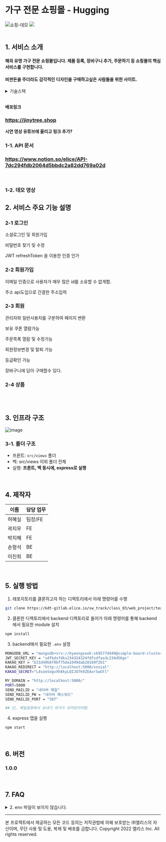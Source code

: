 # 가구 전문 쇼핑몰 - Hugging

<div>

<img alt="쇼핑-데모 " src="https://www.notion.so/image/https%3A%2F%2Fs3-us-west-2.amazonaws.com%2Fsecure.notion-static.com%2Fa22809bd-043a-42ab-b219-b0466a1a969d%2FUntitled.png?table=block&id=ae83c156-267f-455d-90d9-619ca7dd3d7f&spaceId=beaa8bbc-f504-4c20-b220-9fc699f70e12&width=2000&userId=14cc2ef3-04b9-41f7-9991-3bf06bfcb033&cache=v2">

<img src ="https://www.notion.so/image/https%3A%2F%2Fs3-us-west-2.amazonaws.com%2Fsecure.notion-static.com%2Fea69ef50-1b49-4bed-b23d-90dc5d28591f%2FUntitled.png?table=block&id=5a1f67c2-d498-4a43-b7cd-aede8feb5239&spaceId=beaa8bbc-f504-4c20-b220-9fc699f70e12&width=1850&userId=14cc2ef3-04b9-41f7-9991-3bf06bfcb033&cache=v2">
</div>
<br />

## 1. 서비스 소개

#### 해외 유명 가구 전문 쇼핑몰입니다. 제품 등록, 장바구니 추가, 주문하기 등 쇼핑몰의 핵심 서비스를 구현합니다.

#### 비싼돈을 주더라도 감각적인 디자인을 구매하고싶은 사람들을 위한 사이트.

<details><summary>기술스택</summary>

**프론트엔드**

<img src="https://img.shields.io/badge/HTML5-E34F26?style=flat-square&logo=HTML5&logoColor=white"/>
<img src="https://img.shields.io/badge/CSS3-1572B6?style=flat-square&logo=CSS3&logoColor=white"/>
<img src="https://img.shields.io/badge/JavaScript-F7DF1E?style=flat-square&logo=JavaScript&logoColor=white"/>

**백엔드**

<img src="https://img.shields.io/badge/Node.js-339933?style=flat-square&logo=Node.js&logoColor=white"/>
<img src="https://img.shields.io/badge/express-000000?style=flat-square&logo=express&logoColor=white"/>
<img src="https://img.shields.io/badge/MongoDB-47A248?style=flat-square&logo=MongoDB&logoColor=white"/>

<img src="https://img.shields.io/badge/NGINX-009639?style=flat-square&logo=NGINX&logoColor=white"/>
<img src="https://img.shields.io/badge/PM2-2B037A?style=flat-square&logo=PM2&logoColor=white"/>

</details><br />

**배포링크**

### https://jinytree.shop

**시연 영상 유튜브에 올리고 링크 추가?**

### 1-1. API 문서

### https://www.notion.so/elice/API-7dc294fdb2064d5bbdc2a82dd769a02d

<br>

### 1-2. 데모 영상

## 2. 서비스 주요 기능 설명

### 2-1 로그인

<p>소셜로그인 및 회원가입</p>
<p>비밀번호 찾기 및 수정</p>
<p>JWT refreshToken 을 이용한 인증 인가</p>

### 2-2 회원가입

<p>이메일 인증으로 사용자가 매우 많은 id를 소유할 수 없게함.</p>
<p>주소 api도입으로 간결한 주소입력</p>

### 2-3 회원

<p>관리자와 일반사용자를 구분하여 페이지 변환</p>
<p>보유 쿠폰 열람가능</p>
<p>주문목록 열람 및 수정가능</p>
<p>회원정보변경 및 탈퇴 가능</p>
<p>등급확인 가능 </p>

<p>장바구니에 담아 구매할수 있다.</p>
<p></p>
<p></p>
<p></p>

### 2-4 상품

<br />

<!--
<details><summary>사용자 회원가입, 로그인</summary>

![image](https://user-images.githubusercontent.com/91174156/172159634-1e105633-9948-464e-a540-5429200a1353.gif)

</details>

<details><summary>카테고리 추가 및 반영</summary>

추후 관련 영상을 삽입하세요 (하기 2가지 방법 가능)

1. 화면녹화 -> 유튜브 업로드 -> 유튜브 링크 삽입
2. 화면움짤녹화 -> 움짤삽입 (https://www.screentogif.com/ 활용가능)

</details>

<details><summary>제품 추가 및 반영</summary>

추후 관련 영상을 삽입하세요 (하기 2가지 방법 가능)

1. 화면녹화 -> 유튜브 업로드 -> 유튜브 링크 삽입
2. 화면움짤녹화 -> 움짤삽입 (https://www.screentogif.com/ 활용가능)

</details>

<details><summary>장바구니 기능</summary>

추후 관련 영상을 삽입하세요 (하기 2가지 방법 가능)

1. 화면녹화 -> 유튜브 업로드 -> 유튜브 링크 삽입
2. 화면움짤녹화 -> 움짤삽입 (https://www.screentogif.com/ 활용가능)

</details>

<details><summary>주문 기능</summary>

추후 관련 영상을 삽입하세요 (하기 2가지 방법 가능)

1. 화면녹화 -> 유튜브 업로드 -> 유튜브 링크 삽입
2. 화면움짤녹화 -> 움짤삽입 (https://www.screentogif.com/ 활용가능)

</details>

<details><summary>관리자 페이지</summary>

추후 관련 영상을 삽입하세요 (하기 2가지 방법 가능)

1. 화면녹화 -> 유튜브 업로드 -> 유튜브 링크 삽입
2. 화면움짤녹화 -> 움짤삽입 (https://www.screentogif.com/ 활용가능)

</details> -->

<br />

<!-- ### 1-3. 페이지 별 화면

|                                              |                                              |
| -------------------------------------------- | -------------------------------------------- |
| ![image](https://i.ibb.co/jyxjcd3/image.png) | ![image](https://i.ibb.co/Q860RKz/image.png) |
| 메인 페이지                                  | 회원가입 화면                                |
| ![image](https://i.ibb.co/RpYN379/image.png) |                                              |
| 로그인 페이지                                | 앞으로 추가할 페이지                         |

<br /> -->

<!-- ## 2. 기술 스택

![image](https://i.ibb.co/N34mXzy/image.png)

<br />

### 2-1. 프론트엔드

- **Vanilla javascript**, html, css (**Bulma css**)
- Font-awesome
- Daum 도로명 주소 api
- 이외

### 2-2. 백엔드

- **Express** (nodemon, babel-node로 실행됩니다.)
- Mongodb, Mongoose
- cors
- 이외 -->

## 3. 인프라 구조

![image](https://i.ibb.co/9tGxmx0/image.png)<br />

### 3-1. 폴더 구조

- 프론트: `src/views` 폴더
- 백: src/views 이외 폴더 전체
- 실행: **프론트, 백 동시에, express로 실행**

<br />

## 4. 제작자

| 이름   | 담당 업무 |
| ------ | --------- |
| 허혜실 | 팀장/FE   |
| 곽지우 | FE        |
| 박지혜 | FE        |
| 손형석 | BE        |
| 이진희 | BE        |

<br />

## 5. 실행 방법

1. 레포지토리를 클론하고자 하는 디렉토리에서 아래 명령어를 수행

```bash
git clone https://kdt-gitlab.elice.io/sw_track/class_03/web_project/team24/hugging.git
```

2. 클론한 디렉토리에서 backend 디렉토리로 들어가 아래 명령어를 통해 backend에서 필요한 module 설치

```bash
npm install
```

3. backend에서 필요한 `.env` 설정

```bash
MONGODB_URL = "mongodb+srv://hyeongseok:sk95774949@simple-board-cluster.lmdzbhe.mongodb.net/?retryWrites=true&w=majority"
JWT_SECRET_KEY = "sdfkdsfdks234324324fdfsdfasdc234d56gv"
KAKAO_KEY = "b31d49b6f0bf75da1049dab201b9f2b1"
KAKAO_REDIRECT = "http://localhost:5000/sosial"
KAKAO_SECRET="L4soeSogvXh8kyLQIJO7k9ZEAxrSwUtl"

MY_DOMAIN = "http://localhost:5000/"
PORT=5000
SEND_MAILID = "네이버 메일"
SEND_MAILID_PW = "네이버 패스워드"
SEND_MAILID_PORT = "587"

## 단, 메일설정에서 보내기 허가가 되어있어야함.
```

4. express 앱을 실행

```bash
npm start
```

<br>

## 6. 버전

### 1.0.0

<br>

## 7. FAQ

<details><summary>2. env 파일이 보이지 않습니다.</summary>

  <p>
    해당 파일은 직접 만들어서 코드를 작성해야 합니다, DB를 비롯한 서비스의 계정 정보는 <b>절대로</b> Git에 함부로 공유하면 안되기 때문에 유의 바랍니다.
  </p>

</details>

---

본 프로젝트에서 제공하는 모든 코드 등의는 저작권법에 의해 보호받는 ㈜엘리스의 자산이며, 무단 사용 및 도용, 복제 및 배포를 금합니다.
Copyright 2022 엘리스 Inc. All rights reserved.
